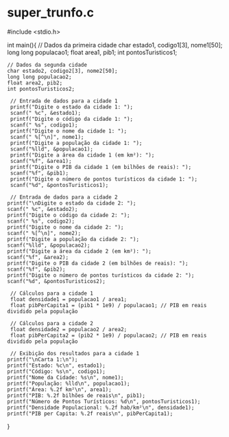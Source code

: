# super_trunfo.c

#include <stdio.h>

int main(){
    // Dados da primeira cidade
    char estado1, codigo1[3], nome1[50];
    long long populacao1;
    float area1, pib1;
    int pontosTuristicos1;

    // Dados da segunda cidade
    char estado2, codigo2[3], nome2[50];
    long long populacao2;
    float area2, pib2;
    int pontosTuristicos2;

     // Entrada de dados para a cidade 1
     printf("Digite o estado da cidade 1: ");
     scanf(" %c", &estado1);
     printf("Digite o código da cidade 1: ");
     scanf(" %s", codigo1);
     printf("Digite o nome da cidade 1: ");
     scanf(" %[^\n]", nome1);
     printf("Digite a população da cidade 1: ");
     scanf("%lld", &populacao1);
     printf("Digite a área da cidade 1 (em km²): ");
     scanf("%f", &area1);
     printf("Digite o PIB da cidade 1 (em bilhões de reais): ");
     scanf("%f", &pib1);
     printf("Digite o número de pontos turísticos da cidade 1: ");
     scanf("%d", &pontosTuristicos1);

     // Entrada de dados para a cidade 2
    printf("\nDigite o estado da cidade 2: ");
    scanf(" %c", &estado2);
    printf("Digite o código da cidade 2: ");
    scanf(" %s", codigo2);
    printf("Digite o nome da cidade 2: ");
    scanf(" %[^\n]", nome2);
    printf("Digite a população da cidade 2: ");
    scanf("%lld", &populacao2);
    printf("Digite a área da cidade 2 (em km²): ");
    scanf("%f", &area2);
    printf("Digite o PIB da cidade 2 (em bilhões de reais): ");
    scanf("%f", &pib2);
    printf("Digite o número de pontos turísticos da cidade 2: ");
    scanf("%d", &pontosTuristicos2);

     // Cálculos para a cidade 1
     float densidade1 = populacao1 / area1;
     float pibPerCapita1 = (pib1 * 1e9) / populacao1; // PIB em reais dividido pela população
 
     // Cálculos para a cidade 2
     float densidade2 = populacao2 / area2;
     float pibPerCapita2 = (pib2 * 1e9) / populacao2; // PIB em reais dividido pela população

     // Exibição dos resultados para a cidade 1
    printf("\nCarta 1:\n");
    printf("Estado: %c\n", estado1);
    printf("Código: %s\n", codigo1);
    printf("Nome da Cidade: %s\n", nome1);
    printf("População: %lld\n", populacao1);
    printf("Área: %.2f km²\n", area1);
    printf("PIB: %.2f bilhões de reais\n", pib1);
    printf("Número de Pontos Turísticos: %d\n", pontosTuristicos1);
    printf("Densidade Populacional: %.2f hab/km²\n", densidade1);
    printf("PIB per Capita: %.2f reais\n", pibPerCapita1);
}
